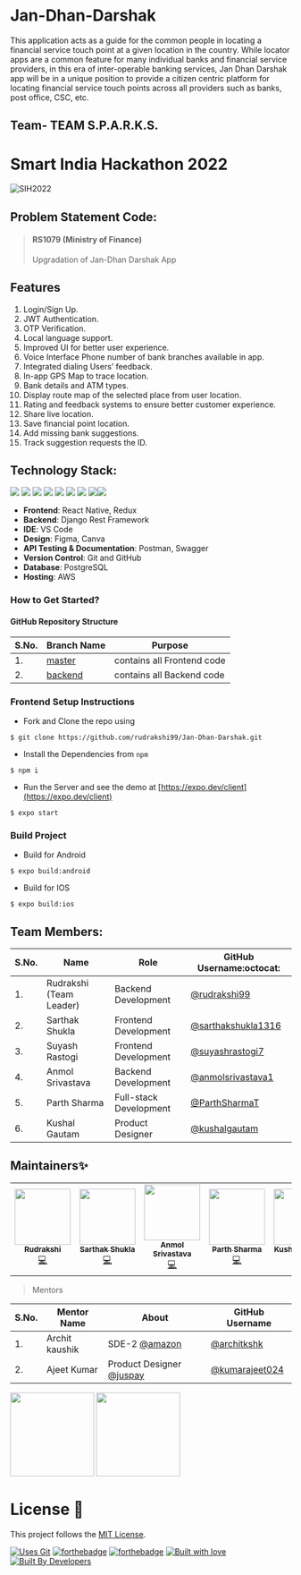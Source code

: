 # Jan-Dhan-Darshak

This application acts as a guide for the common people in locating a financial service touch point at a given location in the country.
While locator apps are a common feature for many individual banks and financial service providers, in this era of inter-operable banking services, 
Jan Dhan Darshak app will be in a unique position to provide a citizen centric platform for locating financial service touch points across all 
providers such as banks, post office, CSC, etc.

## Team- TEAM S.P.A.R.K.S.
# Smart India Hackathon 2022
![SIH2022](https://user-images.githubusercontent.com/55245862/156772177-691163b0-a0b0-4102-a945-37b4f281e4c4.jpeg)
## Problem Statement Code: 
> #### RS1079 (Ministry of Finance)
> Upgradation of Jan-Dhan Darshak App

## Features

1. Login/Sign Up.
2. JWT Authentication.
3. OTP Verification.
4. Local language support.
5. Improved UI for better user experience.
6. Voice Interface Phone number of bank branches available in app.
7. Integrated dialing Users’ feedback.
8. In-app GPS Map to trace location.
9. Bank details and ATM types.
10. Display route map of the selected place from user location.
11. Rating and feedback systems to ensure better customer experience.
12. Share live location.
13. Save financial point location.
14. Add missing bank suggestions.
15. Track suggestion requests the ID.


## Technology Stack:

<img src="https://img.shields.io/badge/html5%20-%23E34F26.svg?&style=for-the-badge&logo=html5&logoColor=white"/> <img src="https://img.shields.io/badge/css3%20-%231572B6.svg?&style=for-the-badge&logo=css3&logoColor=white"/> <img src="https://img.shields.io/badge/javascript%20-%23323330.svg?&style=for-the-badge&logo=javascript&logoColor=%23F7DF1E"/> <img src="https://img.shields.io/badge/Tailwind_CSS-38B2AC?style=for-the-badge&logo=tailwind-css&logoColor=white"/>  <img src="https://img.shields.io/badge/React_Native-20232A?style=for-the-badge&logo=react&logoColor=61DAFB"/> <img src="https://img.shields.io/badge/Redux-764ABC?style=for-the-badge&logo=redux&logoColor=white"/> <img src="https://img.shields.io/badge/React_Router-CA4245?style=for-the-badge&logo=react-router&logoColor=white"/>  <img src="https://img.shields.io/badge/markdown-%23000000.svg?&style=for-the-badge&logo=markdown&logoColor=white"/><img src="https://img.shields.io/badge/github%20-%23121011.svg?&style=for-the-badge&logo=github&logoColor=white"/> 

- **Frontend**: React Native, Redux
- **Backend**: Django Rest Framework
- **IDE**: VS Code
- **Design**: Figma, Canva
- **API Testing & Documentation**: Postman, Swagger
- **Version Control**: Git and GitHub
- **Database**: PostgreSQL
- **Hosting**: AWS

### How to Get Started?

#### GitHub Repository Structure


| S.No. | Branch Name                                                                  | Purpose                       |
| ----- | ---------------------------------------------------------------------------- | ----------------------------- |
| 1.    | [master](https://github.com/rudrakshi99/Jan-Dhan-Darshak/tree/master)                 | contains all Frontend code    |
| 2.    | [backend](https://github.com/rudrakshi99/Jan-Dhan-Darshak/tree/backend)               | contains all Backend code     |

### Frontend Setup Instructions

- Fork and Clone the repo using
```
$ git clone https://github.com/rudrakshi99/Jan-Dhan-Darshak.git
```
- Install the Dependencies from `npm`
```
$ npm i
```
- Run the Server and see the demo at [https://expo.dev/client](https://expo.dev/client)
```
$ expo start
```

### Build Project

- Build for Android
```
$ expo build:android
```
- Build for IOS
```
$ expo build:ios
```

## Team Members:

| S.No. | Name | Role | GitHub Username:octocat: |
| --------------- | --------------- | --------------- | --------------- |
| 1. | Rudrakshi (Team Leader) | Backend Development| [@rudrakshi99](https://github.com/rudrakshi99)  |
| 2. | Sarthak Shukla | Frontend Development | [@sarthakshukla1316](https://github.com/sarthakshukla1316) |
| 3. | Suyash Rastogi | Frontend Development | [@suyashrastogi7](https://github.com/suyashrastogi7) |
| 4. | Anmol Srivastava | Backend Development| [@anmolsrivastava1](https://github.com/anmolsrivastava1)  |
| 5. | Parth Sharma | Full-stack Development | [@ParthSharmaT](https://github.com/ParthSharmaT)  |
| 6. | Kushal Gautam | Product Designer | [@kushalgautam](https://github.com/kushalgautam)  |

## Maintainers✨

<table>
  <tbody><tr>
    <td align="center"><a href="https://github.com/rudrakshi99"><img alt="" src="https://avatars.githubusercontent.com/rudrakshi99" width="100px;"><br><sub><b>Rudrakshi</b></sub></a><br><a href="https://github.com/rudrakshi99/Jan-Dhan-Darshak/commits/backend?author=rudrakshi99" title="Code">💻</a></td>
    <td align="center"><a href="https://github.com/sarthakshukla1316"><img alt="" src="https://avatars.githubusercontent.com/sarthakshukla1316" width="100px;"><br><sub><b>Sarthak Shukla </b></sub></a><br><a href="https://github.com/rudrakshi99/Jan-Dhan-Darshak/commits?author=sarthakshukla1316" title="Code">💻</a></td>
    <td align="center"><a href="https://github.com/anmolsrivastava1"><img alt="" src="https://avatars.githubusercontent.com/anmolsrivastava1" width="100px;"><br><sub><b>Anmol Srivastava </b></sub></a><br><a href="https://github.com/rudrakshi99/Jan-Dhan-Darshak/commits/backend?author=anmolsrivastava1" title="Code">💻</a></td>
    <td align="center"><a href="https://github.com/ParthSharmaT"><img alt="" src="https://avatars.githubusercontent.com/ParthSharmaT" width="100px;"><br><sub><b>Parth Sharma </b></sub></a><br><a href="https://github.com/rudrakshi99/Jan-Dhan-Darshak/commits/master?author=ParthSharmaT" title="Code">💻</a></td>
    <td align="center"><a href="https://github.com/kushalgautam"><img alt="" src="https://avatars.githubusercontent.com/kushalgautam" width="100px;"><br><sub><b>Kushal Gautam </b></sub></a><br><a href="https://github.com/rudrakshi99/Jan-Dhan-Darshak" title="Code">💻</a></td>
    <td align="center"><a href="https://github.com/suyashrastogi7"><img alt="" src="https://avatars.githubusercontent.com/suyashrastogi7" width="100px;"><br><sub><b>Suyash Rastogi </b></sub></a><br><a href="https://github.com/rudrakshi99/Jan-Dhan-Darshak/commits/master?author=suyashrastogi7" title="Code">💻</a></td>
  </tr>
</tbody></table>

> Mentors

| S.No. | Mentor Name | About | GitHub Username |
| --------------- | --------------- | --------------- | --------------- |
| 1. | Archit kaushik | SDE-2 [@amazon](https://github.com/amzn)  | [@architkshk](https://github.com/architkshk)  |
| 2. | Ajeet Kumar | Product Designer [@juspay](https://github.com/juspay) | [@kumarajeet024](https://www.behance.net/kumarajeet024)  |

<img src="https://avatars.githubusercontent.com/u/5001704?v=4" width=150px height=150px /></a> 
<img src="https://user-images.githubusercontent.com/55245862/186837204-5c6b46bb-0aa6-431e-b6ae-9958217b4a19.jpeg" width=150px height=150px /></a>


# License :memo:

This project follows the [MIT License](https://choosealicense.com/licenses/mit/).

[![Uses Git](https://forthebadge.com/images/badges/uses-git.svg)](https://github.com/rudrakshi99/Jan-Dhan-Darshak) 
[![forthebadge](https://forthebadge.com/images/badges/made-with-javascript.svg)](https://github.com/rudrakshi99/Jan-Dhan-Darshak)
[![forthebadge](https://forthebadge.com/images/badges/made-with-python.svg)](https://github.com/rudrakshi99/Jan-Dhan-Darshak)
[![Built with love](https://forthebadge.com/images/badges/built-with-love.svg)](https://github.com/rudrakshi99/Jan-Dhan-Darshak.git) [![Built By Developers](https://forthebadge.com/images/badges/built-by-developers.svg)](https://github.com/rudrakshi99/Jan-Dhan-Darshak) 
